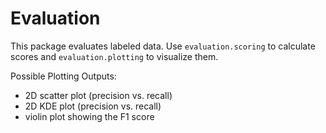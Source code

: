 # Evaluation

This package evaluates labeled data. Use `evaluation.scoring` to calculate scores and `evaluation.plotting` to visualize them.

Possible Plotting Outputs:
- 2D scatter plot (precision vs. recall)
- 2D KDE plot (precision vs. recall)
- violin plot showing the F1 score
